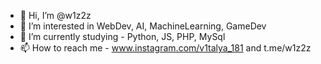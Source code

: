 - 👋 Hi, I’m @w1z2z
- 👀 I’m interested in WebDev, AI, MachineLearning, GameDev
- 🌱 I’m currently studying - Python, JS, PHP, MySql
- 📫 How to reach me - www.instagram.com/v1talya_181 and t.me/w1z2z

<!---
w1z2z/w1z2z is a ✨ special ✨ repository because its `README.md` (this file) appears on your GitHub profile.
You can click the Preview link to take a look at your changes.
--->
